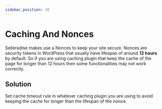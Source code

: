 ```yaml
---
sidebar_position: 10
---
```


# Caching And Nonces

Selleradise makes use a Nonces to keep your site secure. Nonces are security tokens in WordPress that usually have lifespan of around **12 hours** by default. So if you are using caching plugin that keep the cache of the page for longer than 12 hours then some functionalities may not work correctly.

## Solution

Set cache timeout rule in whatever caching plugin you are using to avoid keeping the cache for longer than the lifespan of the nonce.
